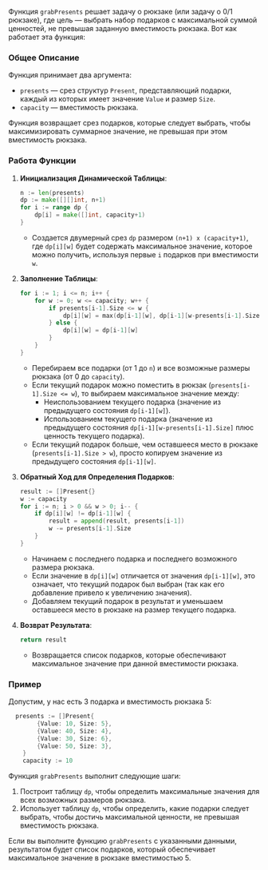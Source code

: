 Функция `grabPresents` решает задачу о рюкзаке (или задачу о 0/1 рюкзаке), где цель — выбрать набор подарков с максимальной суммой ценностей, не превышая заданную вместимость рюкзака. Вот как работает эта функция:

### Общее Описание

Функция принимает два аргумента:
- `presents` — срез структур `Present`, представляющий подарки, каждый из которых имеет значение `Value` и размер `Size`.
- `capacity` — вместимость рюкзака.

Функция возвращает срез подарков, которые следует выбрать, чтобы максимизировать суммарное значение, не превышая при этом вместимость рюкзака.

### Работа Функции

1. **Инициализация Динамической Таблицы**:
   ```go
   n := len(presents)
   dp := make([][]int, n+1)
   for i := range dp {
       dp[i] = make([]int, capacity+1)
   }
   ```
   - Создается двумерный срез `dp` размером `(n+1) x (capacity+1)`, где `dp[i][w]` будет содержать максимальное значение, которое можно получить, используя первые `i` подарков при вместимости `w`.

2. **Заполнение Таблицы**:
   ```go
   for i := 1; i <= n; i++ {
       for w := 0; w <= capacity; w++ {
           if presents[i-1].Size <= w {
               dp[i][w] = max(dp[i-1][w], dp[i-1][w-presents[i-1].Size]+presents[i-1].Value)
           } else {
               dp[i][w] = dp[i-1][w]
           }
       }
   }
   ```
   - Перебираем все подарки (от 1 до `n`) и все возможные размеры рюкзака (от 0 до `capacity`).
   - Если текущий подарок можно поместить в рюкзак (`presents[i-1].Size <= w`), то выбираем максимальное значение между:
     - Неиспользованием текущего подарка (значение из предыдущего состояния `dp[i-1][w]`).
     - Использованием текущего подарка (значение из предыдущего состояния `dp[i-1][w-presents[i-1].Size]` плюс ценность текущего подарка).
   - Если текущий подарок больше, чем оставшееся место в рюкзаке (`presents[i-1].Size > w`), просто копируем значение из предыдущего состояния `dp[i-1][w]`.

3. **Обратный Ход для Определения Подарков**:
   ```go
   result := []Present{}
   w := capacity
   for i := n; i > 0 && w > 0; i-- {
       if dp[i][w] != dp[i-1][w] {
           result = append(result, presents[i-1])
           w -= presents[i-1].Size
       }
   }
   ```
   - Начинаем с последнего подарка и последнего возможного размера рюкзака.
   - Если значение в `dp[i][w]` отличается от значения `dp[i-1][w]`, это означает, что текущий подарок был выбран (так как его добавление привело к увеличению значения).
   - Добавляем текущий подарок в результат и уменьшаем оставшееся место в рюкзаке на размер текущего подарка.

4. **Возврат Результата**:
   ```go
   return result
   ```
   - Возвращается список подарков, которые обеспечивают максимальное значение при данной вместимости рюкзака.

### Пример

Допустим, у нас есть 3 подарка и вместимость рюкзака 5:

```go
  presents := []Present{
        {Value: 10, Size: 5},
        {Value: 40, Size: 4},
        {Value: 30, Size: 6},
        {Value: 50, Size: 3},
    }
    capacity := 10
```

Функция `grabPresents` выполнит следующие шаги:
1. Построит таблицу `dp`, чтобы определить максимальные значения для всех возможных размеров рюкзака.
2. Использует таблицу `dp`, чтобы определить, какие подарки следует выбрать, чтобы достичь максимальной ценности, не превышая вместимость рюкзака.

Если вы выполните функцию `grabPresents` с указанными данными, результатом будет список подарков, который обеспечивает максимальное значение в рюкзаке вместимостью 5.